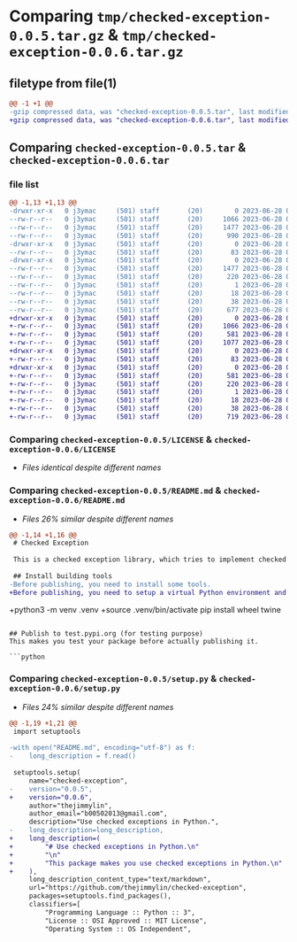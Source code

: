 # Comparing `tmp/checked-exception-0.0.5.tar.gz` & `tmp/checked-exception-0.0.6.tar.gz`

## filetype from file(1)

```diff
@@ -1 +1 @@
-gzip compressed data, was "checked-exception-0.0.5.tar", last modified: Wed Jun 28 09:00:48 2023, max compression
+gzip compressed data, was "checked-exception-0.0.6.tar", last modified: Wed Jun 28 09:08:29 2023, max compression
```

## Comparing `checked-exception-0.0.5.tar` & `checked-exception-0.0.6.tar`

### file list

```diff
@@ -1,13 +1,13 @@
-drwxr-xr-x   0 j3ymac     (501) staff       (20)        0 2023-06-28 09:00:48.334514 checked-exception-0.0.5/
--rw-r--r--   0 j3ymac     (501) staff       (20)     1066 2023-06-28 08:42:14.000000 checked-exception-0.0.5/LICENSE
--rw-r--r--   0 j3ymac     (501) staff       (20)     1477 2023-06-28 09:00:48.334368 checked-exception-0.0.5/PKG-INFO
--rw-r--r--   0 j3ymac     (501) staff       (20)      990 2023-06-28 09:00:35.000000 checked-exception-0.0.5/README.md
-drwxr-xr-x   0 j3ymac     (501) staff       (20)        0 2023-06-28 09:00:48.333429 checked-exception-0.0.5/checked_exception/
--rw-r--r--   0 j3ymac     (501) staff       (20)       83 2023-06-28 08:42:14.000000 checked-exception-0.0.5/checked_exception/__init__.py
-drwxr-xr-x   0 j3ymac     (501) staff       (20)        0 2023-06-28 09:00:48.334141 checked-exception-0.0.5/checked_exception.egg-info/
--rw-r--r--   0 j3ymac     (501) staff       (20)     1477 2023-06-28 09:00:48.000000 checked-exception-0.0.5/checked_exception.egg-info/PKG-INFO
--rw-r--r--   0 j3ymac     (501) staff       (20)      220 2023-06-28 09:00:48.000000 checked-exception-0.0.5/checked_exception.egg-info/SOURCES.txt
--rw-r--r--   0 j3ymac     (501) staff       (20)        1 2023-06-28 09:00:48.000000 checked-exception-0.0.5/checked_exception.egg-info/dependency_links.txt
--rw-r--r--   0 j3ymac     (501) staff       (20)       18 2023-06-28 09:00:48.000000 checked-exception-0.0.5/checked_exception.egg-info/top_level.txt
--rw-r--r--   0 j3ymac     (501) staff       (20)       38 2023-06-28 09:00:48.334565 checked-exception-0.0.5/setup.cfg
--rw-r--r--   0 j3ymac     (501) staff       (20)      677 2023-06-28 08:57:23.000000 checked-exception-0.0.5/setup.py
+drwxr-xr-x   0 j3ymac     (501) staff       (20)        0 2023-06-28 09:08:29.129372 checked-exception-0.0.6/
+-rw-r--r--   0 j3ymac     (501) staff       (20)     1066 2023-06-28 08:42:14.000000 checked-exception-0.0.6/LICENSE
+-rw-r--r--   0 j3ymac     (501) staff       (20)      581 2023-06-28 09:08:29.129243 checked-exception-0.0.6/PKG-INFO
+-rw-r--r--   0 j3ymac     (501) staff       (20)     1077 2023-06-28 09:02:48.000000 checked-exception-0.0.6/README.md
+drwxr-xr-x   0 j3ymac     (501) staff       (20)        0 2023-06-28 09:08:29.128478 checked-exception-0.0.6/checked_exception/
+-rw-r--r--   0 j3ymac     (501) staff       (20)       83 2023-06-28 08:42:14.000000 checked-exception-0.0.6/checked_exception/__init__.py
+drwxr-xr-x   0 j3ymac     (501) staff       (20)        0 2023-06-28 09:08:29.129088 checked-exception-0.0.6/checked_exception.egg-info/
+-rw-r--r--   0 j3ymac     (501) staff       (20)      581 2023-06-28 09:08:29.000000 checked-exception-0.0.6/checked_exception.egg-info/PKG-INFO
+-rw-r--r--   0 j3ymac     (501) staff       (20)      220 2023-06-28 09:08:29.000000 checked-exception-0.0.6/checked_exception.egg-info/SOURCES.txt
+-rw-r--r--   0 j3ymac     (501) staff       (20)        1 2023-06-28 09:08:29.000000 checked-exception-0.0.6/checked_exception.egg-info/dependency_links.txt
+-rw-r--r--   0 j3ymac     (501) staff       (20)       18 2023-06-28 09:08:29.000000 checked-exception-0.0.6/checked_exception.egg-info/top_level.txt
+-rw-r--r--   0 j3ymac     (501) staff       (20)       38 2023-06-28 09:08:29.129411 checked-exception-0.0.6/setup.cfg
+-rw-r--r--   0 j3ymac     (501) staff       (20)      719 2023-06-28 09:07:55.000000 checked-exception-0.0.6/setup.py
```

### Comparing `checked-exception-0.0.5/LICENSE` & `checked-exception-0.0.6/LICENSE`

 * *Files identical despite different names*

### Comparing `checked-exception-0.0.5/README.md` & `checked-exception-0.0.6/README.md`

 * *Files 26% similar despite different names*

```diff
@@ -1,14 +1,16 @@
 # Checked Exception
 
 This is a checked exception library, which tries to implement checked exceptions in Python.
 
 ## Install building tools
-Before publishing, you need to install some tools.
+Before publishing, you need to setup a virtual Python environment and install some tools.
 ```
+python3 -m venv .venv
+source .venv/bin/activate
 pip install wheel twine
 ```
 
 ## Publish to test.pypi.org (for testing purpose)
 This makes you test your package before actually publishing it.
 
 ```python
```

### Comparing `checked-exception-0.0.5/setup.py` & `checked-exception-0.0.6/setup.py`

 * *Files 24% similar despite different names*

```diff
@@ -1,19 +1,21 @@
 import setuptools
 
-with open("README.md", encoding="utf-8") as f:
-    long_description = f.read()
 
 setuptools.setup(
     name="checked-exception",
-    version="0.0.5",
+    version="0.0.6",
     author="thejimmylin",
     author_email="b00502013@gmail.com",
     description="Use checked exceptions in Python.",
-    long_description=long_description,
+    long_description=(
+        "# Use checked exceptions in Python.\n"
+        "\n"
+        "This package makes you use checked exceptions in Python.\n"
+    ),
     long_description_content_type="text/markdown",
     url="https://github.com/thejimmylin/checked-exception",
     packages=setuptools.find_packages(),
     classifiers=[
         "Programming Language :: Python :: 3",
         "License :: OSI Approved :: MIT License",
         "Operating System :: OS Independent",
```

